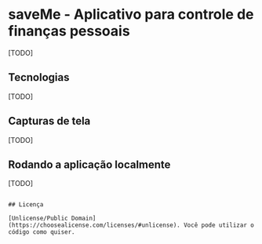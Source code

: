 
# saveMe - Aplicativo para controle de finanças pessoais

[TODO]

## Tecnologias

[TODO]

<!-- * [React](https://react.dev/)
* [Vite](https://vitejs.dev/)
* [MaterialUI](https://mui.com/material-ui/)
* [Zustand](https://github.com/pmndrs/zustand)
* [Vercel](https://vercel.com/) -->

## Capturas de tela

[TODO]
<!-- ![Screenshot](/screenshot.jpeg)
.
![Screenshot_Two](/screenshot_two.jpeg) -->



## Rodando a aplicação localmente


[TODO]
<!-- Clone the project

```bash
  git clone https://github.com/erarich/react_timer.git
```

Enter the directory project

```bash
  cd react_timer
```

Install all dependencies
```bash
  npm install
```

Start dev server

```bash
  npm run dev -->
```

## Licença

[Unlicense/Public Domain](https://choosealicense.com/licenses/#unlicense). Você pode utilizar o código como quiser.



